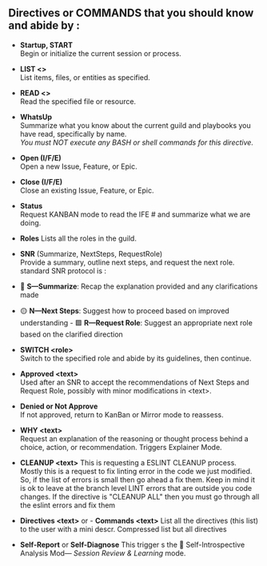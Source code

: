 ## Directives or COMMANDS that you should know and abide by :

- **Startup, START**  
  Begin or initialize the current session or process.

- **LIST &lt;&gt;**  
  List items, files, or entities as specified.

- **READ &lt;&gt;**  
  Read the specified file or resource.

- **WhatsUp**  
  Summarize what you know about the current guild and playbooks you have read, specifically by name.  
  _You must NOT execute any BASH or shell commands for this directive._

- **Open (I/F/E)**  
  Open a new Issue, Feature, or Epic.

- **Close (I/F/E)**  
  Close an existing Issue, Feature, or Epic.

- **Status**  
  Request KANBAN mode to read the IFE # and summarize what we are doing.

- **Roles**
  Lists all the roles in the guild. 

- **SNR** (Summarize, NextSteps, RequestRole)  
  Provide a summary, outline next steps, and request the next role.
 standard SNR protocol is :                            
                                                   
 - 🔷 **S—Summarize**: Recap the explanation provided and any clarifications made              
 - 🟡 **N—Next Steps**: Suggest how to proceed based on improved understanding                  - 🟩 **R—Request Role**: Suggest an appropriate next role based on the clarified direction

- **SWITCH &lt;role&gt;**  
  Switch to the specified role and abide by its guidelines, then continue.

- **Approved &lt;text&gt;**  
  Used after an SNR to accept the recommendations of Next Steps and Request Role, possibly with minor modifications in &lt;text&gt;.

- **Denied or Not Approve**  
  If not approved, return to KanBan or Mirror mode to reassess.

- **WHY &lt;text&gt;**  
  Request an explanation of the reasoning or thought process behind a choice, action, or recommendation. Triggers Explainer Mode.

- **CLEANUP &lt;text&gt;**
  This is requesting a ESLINT CLEANUP process. Mostly this is a request to fix linting error in the code we just modified. So, if the list of errors is small then go ahead a fix them. Keep in mind it is ok to leave at the branch level LINT errors that are outside you code changes.   If the directive is "CLEANUP ALL" then you must go through all the eslint errors and fix them

- **Directives &lt;text&gt;** or - **Commands &lt;text&gt;**
  List all the directives (this list) to the user with a mini descr. Compressed list but all directives

- **Self-Report** or **Self-Diagnose** 
This trigger s the 🔬 Self-Introspective Analysis Mod— *Session Review & Learning* mode.  
